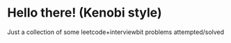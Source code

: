 # Hello there! (Kenobi style)
Just a collection of some leetcode+interviewbit problems attempted/solved
